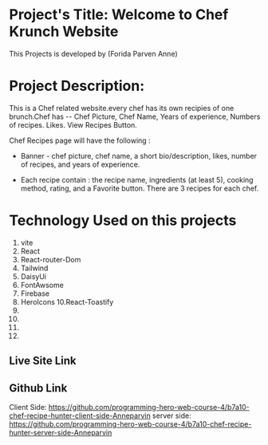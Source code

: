 
# Project's Title: Welcome to Chef Krunch Website
This Projects is developed by (Forida Parven Anne)

# Project Description: 
This is a Chef related website.every chef has its own recipies of one brunch.Chef has --
Chef Picture,
Chef Name,
Years of experience,
Numbers of recipes.
Likes.
View Recipes Button.

Chef Recipes page will have the following :

* Banner - chef picture, chef name, a short bio/description, likes, number of recipes, and years of experience.

* Each recipe contain : the recipe name, ingredients (at least 5), cooking method, rating, and a Favorite button. There are 3 recipes for each chef. 


# Technology Used on this projects
1. vite
2. React
3. React-router-Dom
4. Tailwind
5. DaisyUi 
7. FontAwsome
8. Firebase
9. HeroIcons
10.React-Toastify
11. 
12. 
13. 
14. 


## Live Site Link



## Github Link
Client Side: https://github.com/programming-hero-web-course-4/b7a10-chef-recipe-hunter-client-side-Anneparvin
server side: https://github.com/programming-hero-web-course-4/b7a10-chef-recipe-hunter-server-side-Anneparvin